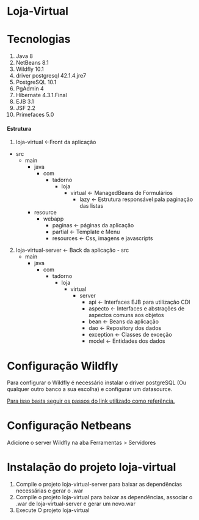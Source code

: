 # Loja-Virtual

# Tecnologias
  1. Java 8
  2. NetBeans 8.1
  3. Wildfly 10.1
  4. driver postgresql 42.1.4.jre7
  5. PostgreSQL 10.1
  6. PgAdmin 4
  7. Hibernate 4.3.1.Final
  8. EJB 3.1
  9. JSF 2.2
  10. Primefaces 5.0
  
#### Estrutura

 1. loja-virtual <-Front da aplicação  
  - src
    - main
      - java
        - com
          - tadorno
            - loja
              - virtual <- ManagedBeans de Formulários
                - lazy <- Estrutura responsável pala paginação das listas
      - resource
        - webapp
          - paginas <- páginas da aplicação  
          - partial <- Template e Menu
          - resources <- Css, imagens e javascripts

    
  2. loja-virtual-server <- Back da aplicação
    - src
      - main
        - java
          - com
            - tadorno
              - loja
                - virtual
                  - server
                    - api <- Interfaces EJB para utilização CDI 
                    - aspecto <- Interfaces e abstrações de aspectos comuns aos objetos
                    - bean <- Beans da aplicação
                    - dao <- Repository dos dados
                    - exception <- Classes de exceção
                     - model <- Entidades dos dados 

# Configuração Wildfly
  Para configurar o Wildfly é necessário instalar o driver postgreSQL (Ou qualquer outro banco a sua escolha) e configurar um datasource.
  
  [Para isso basta seguir os passos do link utilizado como referência.](https://bgasparotto.com/pt/adicionar-datasource-ao-wildfly/) 
  
  
# Configuração Netbeans
  Adicione o server Wildfly na aba Ferramentas > Servidores

# Instalação do projeto loja-virtual
  1. Compile o projeto loja-virtual-server para baixar as dependências necessárias e gerar o .war
  2. Compile o projeto loja-virtual para baixar as dependências, associar o .war de loja-virtual-server e gerar um novo.war
  3. Execute O projeto loja-virtual
